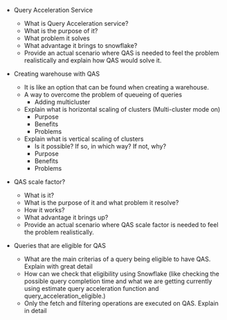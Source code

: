 - Query Acceleration Service
    - What is Query Acceleration service?
    - What is the purpose of it?
    - What problem it solves
    - What advantage it brings to snowflake?
    - Provide an actual scenario where QAS is needed to feel the problem realistically and explain
    how QAS would solve it.

- Creating warehouse with QAS
    - It is like an option that can be found when creating a warehouse.
    - A way to overcome the problem of queueing of queries
        - Adding multicluster
    - Explain what is horizontal scaling of clusters (Multi-cluster mode on)
        - Purpose
        - Benefits
        - Problems
    - Explain what is vertical scaling of clusters
        - Is it possible? If so, in which way? If not, why?
        - Purpose
        - Benefits
        - Problems

- QAS scale factor?
    - What is it?
    - What is the purpose of it and what problem it resolve?
    - How it works?
    - What advantage it brings up?
    - Provide an actual scenario where QAS scale factor is needed to feel the problem realistically.

- Queries that are eligible for QAS
    - What are the main criterias of a query being eligible to have QAS. Explain with great detail
    - How can we check that eligibility using Snowflake (like checking the possible query completion time and what we are getting currently using estimate query acceleration function and query_acceleration_eligible.)
    - Only the fetch and filtering operations are executed on QAS. Explain in detail
